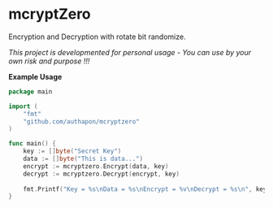 # mcryptZero
Encryption and Decryption with rotate bit randomize.

*This project is developmented for personal usage - You can use by your own risk and purpose !!!*

**Example Usage**

```go
package main

import (
	"fmt"
	"github.com/authapon/mcryptzero"
)

func main() {
	key := []byte("Secret Key")
	data := []byte("This is data...")
	encrypt := mcryptzero.Encrypt(data, key)
	decrypt := mcryptzero.Decrypt(encrypt, key)
	
	fmt.Printf("Key = %s\nData = %s\nEncrypt = %v\nDecrypt = %s\n", key, data, encrypt, decrypt)
}
```

